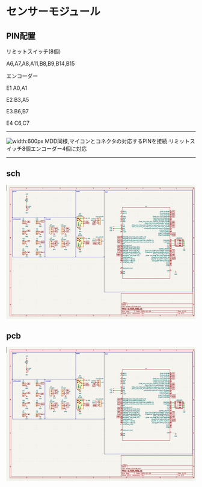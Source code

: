 

# **センサーモジュール**
## PIN配置
リミットスイッチ(8個)

A6,A7,A8,A11,B8,B9,B14,B15 

エンコーダー

E1 A0,A1  

E2 B3,A5 

E3 B6,B7 

E4 C6,C7

---

![width:600px](資料/7.JPG)
MDD同様,マイコンとコネクタの対応するPINを接続
リミットスイッチ8個エンコーダー4個に対応

---
## sch
![width:600px](資料\ssch.png)
## pcb
![width:600px](資料\spcb.png)

